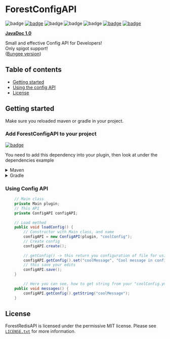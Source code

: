 # ForestConfigAPI
![badge](https://img.shields.io/github/v/release/ForestTechMC/ForestConfigAPI)
[![badge](https://jitpack.io/v/ForestTechMC/ForestConfigAPI.svg)](https://jitpack.io/#ForestTechMC/ForestConfigAPI)
![badge](https://img.shields.io/github/downloads/ForestTechMC/ForestConfigAPI/total)
![badge](https://img.shields.io/github/last-commit/ForestTechMC/ForestConfigAPI)
![badge](https://img.shields.io/badge/platform-spigot-lightgrey)
[![badge](https://img.shields.io/discord/896466173166747650?label=discord)](https://discord.gg/2PpdrfxhD4)
[![badge](https://img.shields.io/github/license/ForestTechMC/ForestConfigAPI)](https://github.com/ForestTechMC/ForestConfigAPI/blob/master/LICENSE.txt)

**[JavaDoc 1.0](https://foresttechmc.github.io/ForestConfigAPI/1.0/)**

Small and effective Config API for Developers! <br>
Only spigot support! <br>
([Bungee version](https://github.com/FlyUltra/TheBungeeConfig))

## Table of contents

* [Getting started](#getting-started)
* [Using the config API](#using-config-api)
* [License](#license)

## Getting started

Make sure you reloaded maven or gradle in your project.

### Add ForestConfigAPI to your project

[![badge](https://jitpack.io/v/ForestTechMC/ForestConfigAPI.svg)](https://jitpack.io/#ForestTechMC/ForestConfigAPI)

You need to add this dependency into your plugin, then look at under the dependencies example

<details>
    <summary>Maven</summary>

```xml
<repositories>
    <repository>
        <id>jitpack.io</id>
        <url>https://jitpack.io</url>
    </repository>
</repositories>

<dependencies>
    <dependency>
        <groupId>com.github.ForestTechMC</groupId>
        <artifactId>ForestConfigAPI</artifactId>
        <version>VERSION</version>
        <scope>provided</scope>
    </dependency>
</dependencies>
```
</details>

<details>
    <summary>Gradle</summary>

```gradle
allprojects {
    repositories {
        ...
        maven { url 'https://jitpack.io' }
    }
}

dependencies {
    implementation 'com.github.ForestTechMC:ForestConfigAPI:VERSION'
}
```
</details>

### Using Config API

```java
    // Main class
    private Main plugin;
    // This API
    private ConfigAPI configAPI;
    
    // Load method
    public void loadConfig() {
        // Constructor with Main class, and name
        configAPI = new ConfigAPI(plugin, "coolConfig");    
        // Create config
        configAPI.create();
        
        // getConfig() -> this return you configuration of file for using like normal config
        configAPI.getConfig().set("coolMessage", "Cool message in config!");
        // this save your edits
        configAPI.save();
    }
    
        // Here you can see, how to get string from your "coolConfig.yml" with path "coolMessage"
    public void messages() {
        configAPI.getConfig().getString("coolMessage");
    }
```

## License
ForestRedisAPI is licensed under the permissive MIT license. Please see [`LICENSE.txt`](https://github.com/ForestTechMC/ForestConfigAPI/blob/master/LICENSE.txt) for more information.